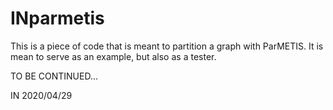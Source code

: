 # INparmetis

This is a piece of code that is meant to partition a graph with ParMETIS.
It is mean to serve as an example, but also as a tester.


TO BE CONTINUED...

IN 2020/04/29

